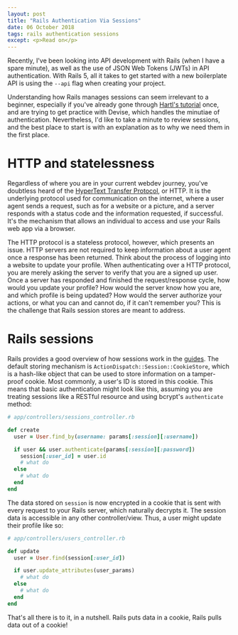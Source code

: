 ```yaml
---
layout: post
title: "Rails Authentication Via Sessions"
date: 06 October 2018
tags: rails authentication sessions
except: <p>Read on</p>
---
```


Recently, I've been looking into API development with Rails (when I have a spare minute), as well as the use of JSON Web Tokens (JWTs) in API authentication. With Rails 5, all it takes to get started with a new boilerplate API is using the `--api` flag when creating your project. 

Understanding how Rails manages sessions can seem irrelevant to a beginner, especially if you've already gone through [Hartl's tutorial](https://www.railstutorial.org/book) once, and are trying to get practice with Devise, which handles the minutiae of authentication. Nevertheless, I'd like to take a minute to review sessions, and the best place to start is with an explanation as to why we need them in the first place.

<!--more-->

# HTTP and statelessness
Regardless of where you are in your current webdev journey, you've doubtless heard of the [HyperText Transfer Protocol](https://en.wikipedia.org/wiki/Hypertext_Transfer_Protocol#HTTP_session), or HTTP. It is the underlying protocol used for communication on the internet, where a user agent sends a request, such as for a website or a picture, and a server responds with a status code and the information requested, if successful. It's the mechanism that allows an individual to access and use your Rails web app via a browser.

The HTTP protocol is a stateless protocol, however, which presents an issue. HTTP servers are not required to keep information about a user agent once a response has been returned. Think about the process of logging into a website to update your profile. When authenticating over a HTTP protocol, you are merely asking the server to verify that you are a signed up user. Once a server has responded and finished the request/response cycle, how would you update your profile? How would the server know how you are, and which profile is being updated? How would the server authorize your actions, or what you can and cannot do, if it can't remember you? This is the challenge that Rails session stores are meant to address.

# Rails sessions
Rails provides a good overview of how sessions work in the [guides](https://guides.rubyonrails.org/action_controller_overview.html#session). The default storing mechanism is `ActionDispatch::Session::CookieStore`, which is a hash-like object that can be used to store information on a tamper-proof cookie. Most commonly, a user's ID is stored in this cookie. This means that basic authentication might look like this, assuming you are treating sessions like a RESTful resource and using bcrypt's `authenticate` method:

```ruby
# app/controllers/sessions_controller.rb

def create
  user = User.find_by(username: params[:session][:username])

  if user && user.authenticate(params[:session][:password])
    session[:user_id] = user.id
    # what do
  else
    # what do
  end
end
```

The data stored on `session` is now encrypted in a cookie that is sent with every request to your Rails server, which naturally decrypts it. The session data is accessible in any other controller/view. Thus, a user might update their profile like so:

```ruby
# app/controllers/users_controller.rb

def update
  user = User.find(session[:user_id])

  if user.update_attributes(user_params)
    # what do
  else
    # what do
  end
end
```

That's all there is to it, in a nutshell. Rails puts data in a cookie, Rails pulls data out of a cookie!